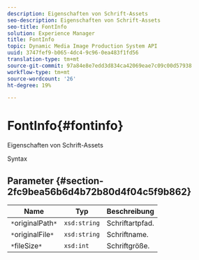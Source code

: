 ```yaml
---
description: Eigenschaften von Schrift-Assets
seo-description: Eigenschaften von Schrift-Assets
seo-title: FontInfo
solution: Experience Manager
title: FontInfo
topic: Dynamic Media Image Production System API
uuid: 3747fef9-b065-4dc4-9c96-0ea483f1fd56
translation-type: tm+mt
source-git-commit: 97a84e8e7edd3d834ca42069eae7c09c00d57938
workflow-type: tm+mt
source-wordcount: '26'
ht-degree: 19%

---
```



# FontInfo{#fontinfo}

Eigenschaften von Schrift-Assets

Syntax

## Parameter {#section-2fc9bea56b6d4b72b80d4f04c5f9b862}

| Name | Typ | Beschreibung |
|---|---|---|
| `*`originalPath`*` | `xsd:string` | Schriftartpfad. |
| `*`originalFile`*` | `xsd:string` | Schriftname. |
| `*`fileSize`*` | `xsd:int` | Schriftgröße. |

